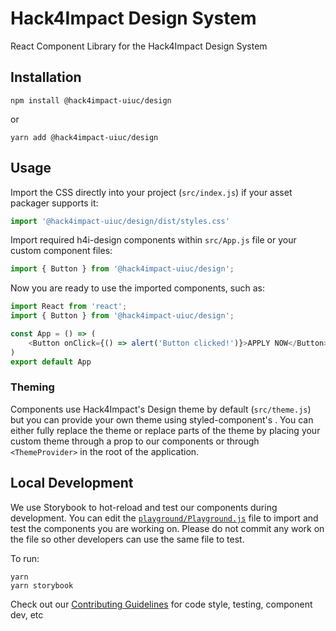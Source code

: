 # Hack4Impact Design System

React Component Library for the Hack4Impact Design System

## Installation
```
npm install @hack4impact-uiuc/design
```
or
```
yarn add @hack4impact-uiuc/design
```

## Usage

Import the CSS directly into your project (`src/index.js`) if your asset packager supports it:
```javascript
import '@hack4impact-uiuc/design/dist/styles.css'
```

Import required h4i-design components within `src/App.js` file or your custom component files:
```javascript
import { Button } from '@hack4impact-uiuc/design';
```

Now you are ready to use the imported components, such as:
```javascript
import React from 'react';
import { Button } from '@hack4impact-uiuc/design';

const App = () => (
    <Button onClick={() => alert('Button clicked!')}>APPLY NOW</Button>
)
export default App
```

### Theming
Components use Hack4Impact's Design theme by default (`src/theme.js`) but you can provide your own theme using styled-component's [<ThemeProvider>](https://styled-components.com/docs/advanced). You can either fully replace the theme or replace parts of the theme by placing your custom theme through a prop to our components or through `<ThemeProvider>` in the root of the application.


## Local Development
We use Storybook to hot-reload and test our components during development. You can edit the [`playground/Playground.js`]('./playground/Playground.js) file to import and test the components you are working on. Please do not commit any work on the file so other developers can use the same file to test.

To run:
```
yarn
yarn storybook
```

Check out our [Contributing Guidelines]('./CONTRIBUTING.md') for code style, testing, component dev, etc

